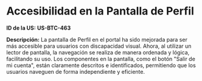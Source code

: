 # Accesibilidad en la Pantalla de Perfil

**ID de la US:** **US-BTC-463**

**Descripción:** La pantalla de Perfil en el portal ha sido mejorada para ser más accesible para usuarios con discapacidad visual. Ahora, al utilizar un lector de pantalla, la navegación se realiza de manera ordenada y lógica, facilitando su uso. Los componentes en la pantalla, como el botón "Salir de mi cuenta", están claramente descritos e identificados, permitiendo que los usuarios naveguen de forma independiente y eficiente.